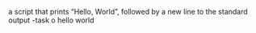 a script that prints “Hello, World”, followed by a new line to the standard output -task o hello world
